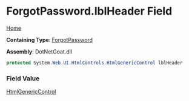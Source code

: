 # ForgotPassword\.lblHeader Field

[Home](../../../../../README.md)

**Containing Type**: [ForgotPassword](../README.md)

**Assembly**: DotNetGoat\.dll

```csharp
protected System.Web.UI.HtmlControls.HtmlGenericControl lblHeader
```

### Field Value

[HtmlGenericControl](https://docs.microsoft.com/en-us/dotnet/api/system.web.ui.htmlcontrols.htmlgenericcontrol)

